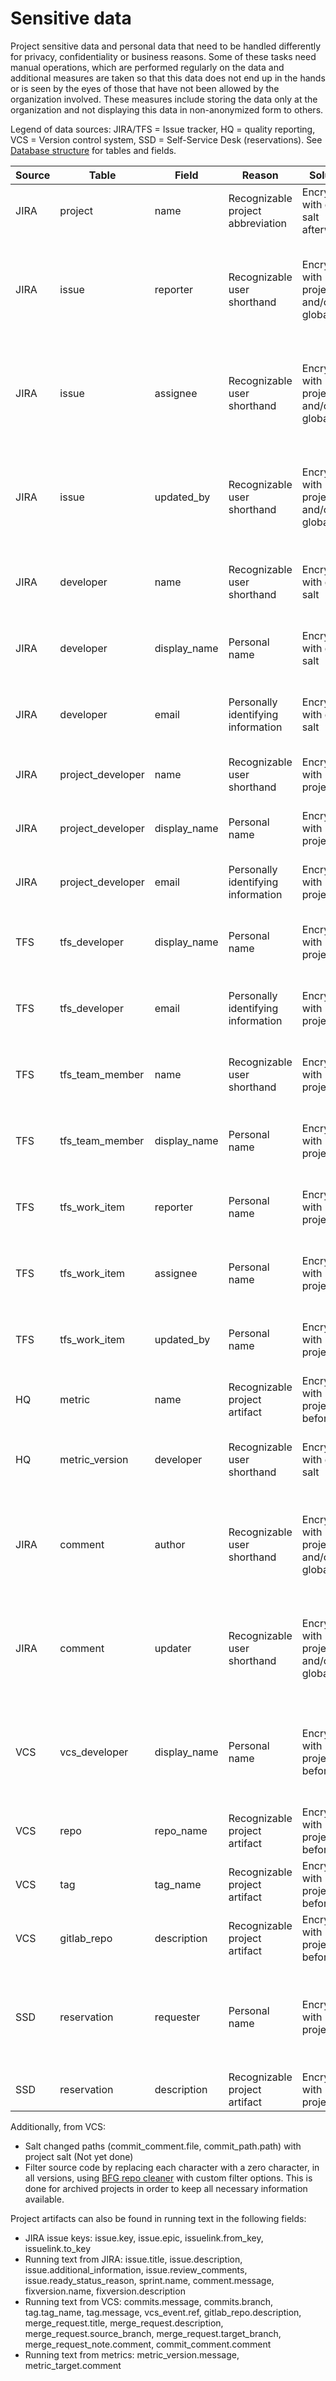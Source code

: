 # Sensitive data

Project sensitive data and personal data that need to be handled
differently for privacy, confidentiality or business reasons. Some of
these tasks need manual operations, which are performed regularly on the
data and additional measures are taken so that this data does not end up
in the hands or is seen by the eyes of those that have not been allowed
by the organization involved. These measures include storing the data only at
the organization and not displaying this data in non-anonymized form to others.

Legend of data sources: JIRA/TFS = Issue tracker, HQ = quality reporting,
VCS = Version control system, SSD = Self-Service Desk (reservations).
See [Database structure](Database_structure.md) for tables and fields.

| Source | Table             | Field            | Reason                             | Solution                                | Status                                                             |
|--------|-------------------|------------------|------------------------------------|-----------------------------------------|--------------------------------------------------------------------|
| JIRA   | project           | name             | Recognizable project abbreviation  | Encrypt with global salt afterward      | Not yet done                                                       |
| JIRA   | issue             | reporter         | Recognizable user shorthand        | Encrypt with project and/or global salt | Run task during import, or manual global encryption step afterward |
| JIRA   | issue             | assignee         | Recognizable user shorthand        | Encrypt with project and/or global salt | Run task during import, or manual global encryption step afterward |
| JIRA   | issue             | updated_by       | Recognizable user shorthand        | Encrypt with project and/or global salt | Run task during import, or manual global encryption step afterward |
| JIRA   | developer         | name             | Recognizable user shorthand        | Encrypt with global salt                | Manual global encryption step afterward                            |
| JIRA   | developer         | display_name     | Personal name                      | Encrypt with global salt                | Manual global encryption step afterward                            |
| JIRA   | developer         | email            | Personally identifying information | Encrypt with global salt                | Manual global encryption step afterward                            |
| JIRA   | project_developer | name             | Recognizable user shorthand        | Encrypt with project salt               | Automatic during developer imports                                 |
| JIRA   | project_developer | display_name     | Personal name                      | Encrypt with project salt               | Automatic during developer imports                                 |
| JIRA   | project_developer | email            | Personally identifying information | Encrypt with project salt               | Automatic during developer imports                                 |
| TFS    | tfs_developer     | display_name     | Personal name                      | Encrypt with project salt               | Manual global encryption step afterward                            |
| TFS    | tfs_developer     | email            | Personally identifying information | Encrypt with project salt               | Manual global encryption step afterward                            |
| TFS    | tfs_team_member   | name             | Recognizable user shorthand        | Encrypt with project salt               | Manual global encryption step afterward                            |
| TFS    | tfs_team_member   | display_name     | Personal name                      | Encrypt with project salt               | Manual global encryption step afterward                            |
| TFS    | tfs_work_item     | reporter         | Personal name                      | Encrypt with project salt               | Manual global encryption step afterward                            |
| TFS    | tfs_work_item     | assignee         | Personal name                      | Encrypt with project salt               | Manual global encryption step afterward                            |
| TFS    | tfs_work_item     | updated_by       | Personal name                      | Encrypt with project salt               | Manual global encryption step afterward                            |
| HQ     | metric            | name             | Recognizable project artifact      | Encrypt with project salt beforehand    | Not yet done                                                       |
| HQ     | metric_version    | developer        | Recognizable user shorthand        | Encrypt with global salt                | Manual global encryption step afterward                            |
| JIRA   | comment           | author           | Recognizable user shorthand        | Encrypt with project and/or global salt | Run task during import, or manual global encryption step afterward |
| JIRA   | comment           | updater          | Recognizable user shorthand        | Encrypt with project and/or global salt | Run task during import, or manual global encryption step afterward |
| VCS    | vcs_developer     | display_name     | Personal name                      | Encrypt with project salt beforehand    | Run task during import, or manual global encryption step afterward |
| VCS    | repo              | repo_name        | Recognizable project artifact      | Encrypt with project salt beforehand    | Not yet done                                                       |
| VCS    | tag               | tag_name         | Recognizable project artifact      | Encrypt with project salt beforehand    | Not yet done                                                       |
| VCS    | gitlab_repo       | description      | Recognizable project artifact      | Encrypt with project salt beforehand    | Not yet done                                                       |
| SSD    | reservation       | requester        | Personal name                      | Encrypt with project salt               | Run task during import, or manual global encryption step afterward |
| SSD    | reservation       | description      | Recognizable project artifact      | Encrypt with project salt               | Not yet done                                                       |

Additionally, from VCS:

-   Salt changed paths (commit_comment.file, commit_path.path) with
    project salt (Not yet done)
-   Filter source code by replacing each character with a zero
    character, in all versions, using [BFG repo
    cleaner](https://rtyley.github.io/bfg-repo-cleaner/) with custom
    filter options. This is done for archived projects in order to keep all
    necessary information available.

Project artifacts can also be found in running text in the following
fields:

-   JIRA issue keys: issue.key, issue.epic, issuelink.from_key,
    issuelink.to_key
-   Running text from JIRA: issue.title, issue.description,
    issue.additional_information, issue.review_comments,
    issue.ready_status_reason, sprint.name, comment.message,
    fixversion.name, fixversion.description
-   Running text from VCS: commits.message, commits.branch,
    tag.tag_name, tag.message, vcs_event.ref, gitlab_repo.description,
    merge_request.title, merge_request.description,
    merge_request.source_branch, merge_request.target_branch,
    merge_request_note.comment, commit_comment.comment
-   Running text from metrics: metric_version.message,
    metric_target.comment
